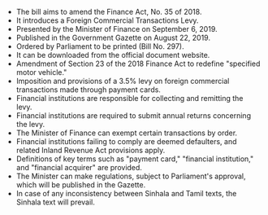 - The bill aims to amend the Finance Act, No. 35 of 2018.
- It introduces a Foreign Commercial Transactions Levy.
- Presented by the Minister of Finance on September 6, 2019.
- Published in the Government Gazette on August 22, 2019.
- Ordered by Parliament to be printed (Bill No. 297).
- It can be downloaded from the official document website.
- Amendment of Section 23 of the 2018 Finance Act to redefine "specified motor vehicle."
- Imposition and provisions of a 3.5% levy on foreign commercial transactions made through payment cards.
- Financial institutions are responsible for collecting and remitting the levy.
- Financial institutions are required to submit annual returns concerning the levy.
- The Minister of Finance can exempt certain transactions by order.
- Financial institutions failing to comply are deemed defaulters, and related Inland Revenue Act provisions apply.
- Definitions of key terms such as "payment card," "financial institution," and "financial acquirer" are provided.
- The Minister can make regulations, subject to Parliament's approval, which will be published in the Gazette.
- In case of any inconsistency between Sinhala and Tamil texts, the Sinhala text will prevail.